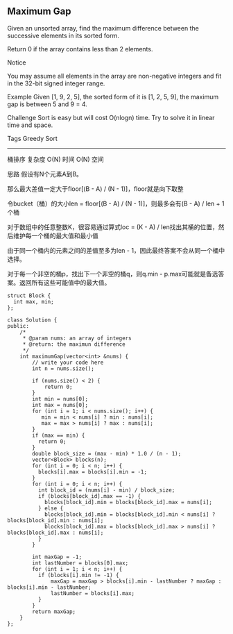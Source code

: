 ## Maximum Gap  ##

Given an unsorted array, find the maximum difference between the successive elements in its sorted form.

Return 0 if the array contains less than 2 elements.

 Notice

You may assume all elements in the array are non-negative integers and fit in the 32-bit signed integer range.

Example
Given [1, 9, 2, 5], the sorted form of it is [1, 2, 5, 9], the maximum gap is between 5 and 9 = 4.

Challenge 
Sort is easy but will cost O(nlogn) time. Try to solve it in linear time and space.

Tags 
Greedy Sort

----------
桶排序
复杂度
O(N) 时间 O(N) 空间

思路
假设有N个元素A到B。

那么最大差值一定大于floor[(B - A) / (N - 1)]，floor就是向下取整

令bucket（桶）的大小len = floor[(B - A) / (N - 1)]，则最多会有(B - A) / len + 1个桶

对于数组中的任意整数K，很容易通过算式loc = (K - A) / len找出其桶的位置，然后维护每一个桶的最大值和最小值

由于同一个桶内的元素之间的差值至多为len - 1，因此最终答案不会从同一个桶中选择。

对于每一个非空的桶p，找出下一个非空的桶q，则q.min - p.max可能就是备选答案。返回所有这些可能值中的最大值。


	struct Block {
	  int max, min;
	};
	
	class Solution {
	public:
	    /*
	     * @param nums: an array of integers
	     * @return: the maximun difference
	     */
	    int maximumGap(vector<int> &nums) {
	        // write your code here
	        int n = nums.size();
	      
	        if (nums.size() < 2) {
	            return 0;
	        }
	        int min = nums[0];
	        int max = nums[0];
	        for (int i = 1; i < nums.size(); i++) {
	           min = min < nums[i] ? min : nums[i];
	           max = max > nums[i] ? max : nums[i];
	        }
	        if (max == min) {
	          return 0;
	        }
	        double block_size = (max - min) * 1.0 / (n - 1);
	        vector<Block> blocks(n);
	        for (int i = 0; i < n; i++) {
	          blocks[i].max = blocks[i].min = -1;
	        }
	        for (int i = 0; i < n; i++) {
	          int block_id = (nums[i] - min) / block_size;
	          if (blocks[block_id].max == -1) {
	            blocks[block_id].min = blocks[block_id].max = nums[i];
	          } else {
	            blocks[block_id].min = blocks[block_id].min < nums[i] ? blocks[block_id].min : nums[i];
	            blocks[block_id].max = blocks[block_id].max > nums[i] ? blocks[block_id].max : nums[i];
	          }
	        }
	      
	        int maxGap = -1;
	        int lastNumber = blocks[0].max;
	        for (int i = 1; i < n; i++) {
	          if (blocks[i].min != -1) {
	              maxGap = maxGap > blocks[i].min - lastNumber ? maxGap : blocks[i].min - lastNumber;
	              lastNumber = blocks[i].max;
	          }
	        }
	        return maxGap;
	    }
	};